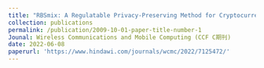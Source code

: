```yaml
---
title: "RBSmix: A Regulatable Privacy-Preserving Method for Cryptocurrency"
collection: publications
permalink: /publication/2009-10-01-paper-title-number-1
Jounal: Wireless Communications and Mobile Computing (CCF C期刊)
date: 2022-06-08
paperurl: 'https://www.hindawi.com/journals/wcmc/2022/7125472/'
---
```

